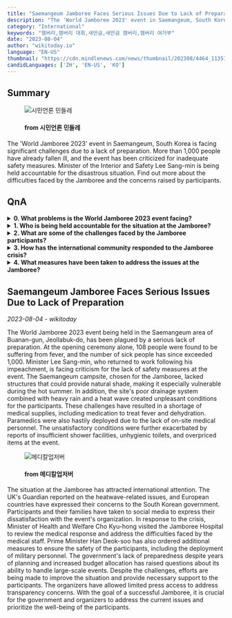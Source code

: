 ```yaml
---
title: "Saemangeum Jamboree Faces Serious Issues Due to Lack of Preparation"
description: "The 'World Jamboree 2023' event in Saemangeum, South Korea is facing significant challenges due to a lack of preparation. More than 1,000 people have already fallen ill, and the event has been criticized for inadequate safety measures. Minister of the Interior and Safety Lee Sang-min is being held accountable for the disastrous situation. Find out more about the difficulties faced by the Jamboree and the concerns raised by participants."
category: "International"
keywords: "잼버리,잼버리 대회,새만금,새만금 잼버리,잼버리 여가부"
date: "2023-08-04"
author: "wikitoday.io"
language: "EN-US"
thumbnail: "https://cdn.mindlenews.com/news/thumbnail/202308/4464_11351_1846_v150.jpg"
candidLanguages: ['ZH', 'EN-US', 'KO']
---
```


## Summary

<figure>
    <img src="https://cdn.mindlenews.com/news/thumbnail/202308/4464_11351_1846_v150.jpg" alt="시민언론 민들레" />
    <figcaption>
        <h4> from 시민언론 민들레</h4>
    </figcaption>
</figure>

The 'World Jamboree 2023' event in Saemangeum, South Korea is facing significant challenges due to a lack of preparation. More than 1,000 people have already fallen ill, and the event has been criticized for inadequate safety measures. Minister of the Interior and Safety Lee Sang-min is being held accountable for the disastrous situation. Find out more about the difficulties faced by the Jamboree and the concerns raised by participants.

## QnA

<details>
        <summary><b>0. What problems is the World Jamboree 2023 event facing?</b></summary>
        The event is facing a lack of preparation, leading to issues such as a high number of people falling ill, inadequate safety measures, and poor conditions at the campsite.
    </details>
    
<details>
        <summary><b>1. Who is being held accountable for the situation at the Jamboree?</b></summary>
        Minister of the Interior and Safety Lee Sang-min is being held accountable for the lack of safety measures and preparation at the event.
    </details>
    
<details>
        <summary><b>2. What are some of the challenges faced by the Jamboree participants?</b></summary>
        Participants have faced challenges such as a lack of shade at the campsite, poor drainage, shortage of medical supplies, insufficient shower facilities, unhygienic toilets, and overpriced items.
    </details>
    
<details>
    <summary><b>3. How has the international community responded to the Jamboree crisis?</b></summary>
    The UK's Guardian reported on the heatwave-related issues, and European countries have expressed their concerns to the South Korean government. Participants and their families have also expressed their dissatisfaction on social media.
</details>
    
<details>
    <summary><b>4. What measures have been taken to address the issues at the Jamboree?</b></summary>
    Minister of Health and Welfare Cho Kyu-hong visited the Jamboree Hospital to review the medical response. Prime Minister Han Deok-soo has ordered the deployment of military personnel for additional support and safety measures.
</details>

## Saemangeum Jamboree Faces Serious Issues Due to Lack of Preparation

_2023-08-04 - wikitoday_

The World Jamboree 2023 event being held in the Saemangeum area of Buanan-gun, Jeollabuk-do, has been plagued by a serious lack of preparation. At the opening ceremony alone, 108 people were found to be suffering from fever, and the number of sick people has since exceeded 1,000. Minister Lee Sang-min, who returned to work following his impeachment, is facing criticism for the lack of safety measures at the event. The Saemangeum campsite, chosen for the Jamboree, lacked structures that could provide natural shade, making it especially vulnerable during the hot summer. In addition, the site's poor drainage system combined with heavy rain and a heat wave created unpleasant conditions for the participants. These challenges have resulted in a shortage of medical supplies, including medication to treat fever and dehydration. Paramedics were also hastily deployed due to the lack of on-site medical personnel. The unsatisfactory conditions were further exacerbated by reports of insufficient shower facilities, unhygienic toilets, and overpriced items at the event.

<figure>
    <img src="http://cdn.monews.co.kr/news/thumbnail/202308/325623_92181_950_v150.jpg" alt="메디칼업저버" />
    <figcaption>
        <h4> from 메디칼업저버</h4>
    </figcaption>
</figure>

The situation at the Jamboree has attracted international attention. The UK's Guardian reported on the heatwave-related issues, and European countries have expressed their concerns to the South Korean government. Participants and their families have taken to social media to express their dissatisfaction with the event's organization. In response to the crisis, Minister of Health and Welfare Cho Kyu-hong visited the Jamboree Hospital to review the medical response and address the difficulties faced by the medical staff. Prime Minister Han Deok-soo has also ordered additional measures to ensure the safety of the participants, including the deployment of military personnel. The government's lack of preparedness despite years of planning and increased budget allocation has raised questions about its ability to handle large-scale events. Despite the challenges, efforts are being made to improve the situation and provide necessary support to the participants. The organizers have allowed limited press access to address transparency concerns. With the goal of a successful Jamboree, it is crucial for the government and organizers to address the current issues and prioritize the well-being of the participants.
